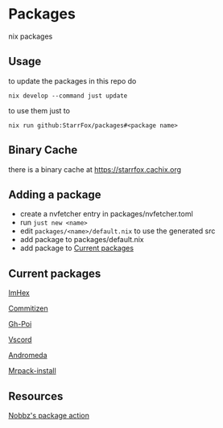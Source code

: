 # Packages

nix packages

## Usage

to update the packages in this repo do

```shell
nix develop --command just update
```

to use them just to

```shell
nix run github:StarrFox/packages#<package name>
```

## Binary Cache

there is a binary cache at <https://starrfox.cachix.org>

## Adding a package

- create a nvfetcher entry in packages/nvfetcher.toml
- run `just new <name>`
- edit `packages/<name>/default.nix` to use the generated src
- add package to packages/default.nix
- add package to [Current packages](#current-packages)

## Current packages

[ImHex](https://github.com/WerWolv/ImHex)

[Commitizen](https://github.com/commitizen-tools/commitizen)

[Gh-Poi](https://github.com/seachicken/gh-poi)

[Vscord](https://github.com/LeonardSSH/vscord)

[Andromeda](https://github.com/EliverLara/Andromeda)

[Mrpack-install](https://github.com/nothub/mrpack-install)

## Resources

[Nobbz's package action](https://github.com/NobbZ/nixos-config/blob/4acd7fe978495e25a228586c380160be91d6bd63/.github/workflows/flake-update.yml#L9-L39)
